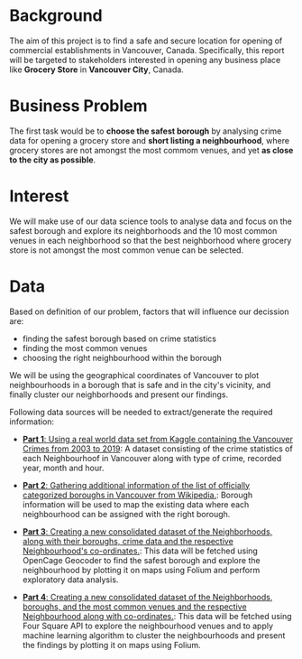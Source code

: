 # Background 

The aim of this project is to find a safe and secure location for opening of commercial establishments in Vancouver, Canada. Specifically, this report will be targeted to stakeholders interested in opening any business place like **Grocery Store** in **Vancouver City**, Canada.

# Business Problem

The first task would be to **choose the safest borough** by analysing crime data for opening a grocery store and **short listing a neighbourhood**, where grocery stores are not amongst the most commom venues, and yet **as close to the city as possible**.

# Interest


We will make use of our data science tools to analyse data and focus on the safest borough and explore its neighborhoods and the 10 most common venues in each neighborhood so that the best neighborhood where grocery store is not amongst the most common venue can be selected.

# Data

Based on definition of our problem, factors that will influence our decission are:
* finding the safest borough based on crime statistics
* finding the most common venues
* choosing the right neighbourhood within the borough

We will be using the geographical coordinates of Vancouver to plot neighbourhoods in a borough that is safe and in the city's vicinity, and finally cluster our neighborhoods and present our findings.

Following data sources will be needed to extract/generate the required information:

- [**Part 1**: Using a real world data set from Kaggle containing the Vancouver Crimes from 2003 to 2019](#part1):  A dataset consisting of the crime statistics of each Neighbourhoof in Vancouver along with type of crime, recorded year, month and hour.

- [**Part 2**: Gathering additional information of the list of officially categorized boroughs in Vancouver from Wikipedia.](#part2): Borough information will be used to map the existing data where each neighbourhood can be assigned with the right borough.

- [**Part 3**: Creating a new consolidated dataset of the Neighborhoods, along with their boroughs, crime data and the respective Neighbourhood's co-ordinates.](#part3): This data will be fetched using OpenCage Geocoder to find the safest borough and explore the neighbourhood by plotting it on maps using Folium and perform exploratory data analysis.

- [**Part 4**: Creating a new consolidated dataset of the Neighborhoods, boroughs, and the most common venues and the respective Neighbourhood along with co-ordinates.](#part4): This data will be fetched using Four Square API to explore the neighbourhood venues and to apply machine learning algorithm to cluster the neighbourhoods and present the findings by plotting it on maps using Folium.


```python

```
